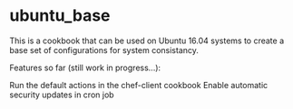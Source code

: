 # ubuntu_base

This is a cookbook that can be used on Ubuntu 16.04 systems to create a base set of configurations for system consistancy. 

Features so far (still work in progress...):

Run the default actions in the chef-client cookbook
Enable automatic security updates in cron job




